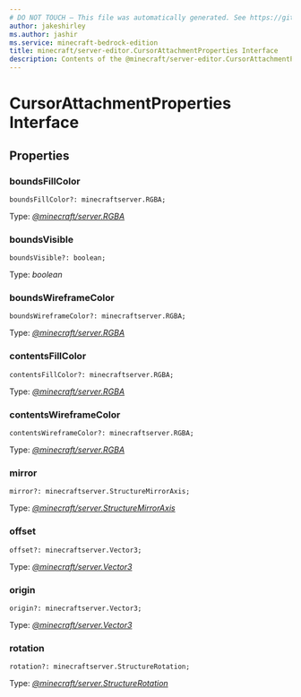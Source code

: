 ```yaml
---
# DO NOT TOUCH — This file was automatically generated. See https://github.com/mojang/minecraftapidocsgenerator to modify descriptions, examples, etc.
author: jakeshirley
ms.author: jashir
ms.service: minecraft-bedrock-edition
title: minecraft/server-editor.CursorAttachmentProperties Interface
description: Contents of the @minecraft/server-editor.CursorAttachmentProperties class.
---
```

# CursorAttachmentProperties Interface

## Properties

### **boundsFillColor**
`boundsFillColor?: minecraftserver.RGBA;`

Type: [*@minecraft/server.RGBA*](../../minecraft/server/RGBA.md)

### **boundsVisible**
`boundsVisible?: boolean;`

Type: *boolean*

### **boundsWireframeColor**
`boundsWireframeColor?: minecraftserver.RGBA;`

Type: [*@minecraft/server.RGBA*](../../minecraft/server/RGBA.md)

### **contentsFillColor**
`contentsFillColor?: minecraftserver.RGBA;`

Type: [*@minecraft/server.RGBA*](../../minecraft/server/RGBA.md)

### **contentsWireframeColor**
`contentsWireframeColor?: minecraftserver.RGBA;`

Type: [*@minecraft/server.RGBA*](../../minecraft/server/RGBA.md)

### **mirror**
`mirror?: minecraftserver.StructureMirrorAxis;`

Type: [*@minecraft/server.StructureMirrorAxis*](../../minecraft/server/StructureMirrorAxis.md)

### **offset**
`offset?: minecraftserver.Vector3;`

Type: [*@minecraft/server.Vector3*](../../minecraft/server/Vector3.md)

### **origin**
`origin?: minecraftserver.Vector3;`

Type: [*@minecraft/server.Vector3*](../../minecraft/server/Vector3.md)

### **rotation**
`rotation?: minecraftserver.StructureRotation;`

Type: [*@minecraft/server.StructureRotation*](../../minecraft/server/StructureRotation.md)
